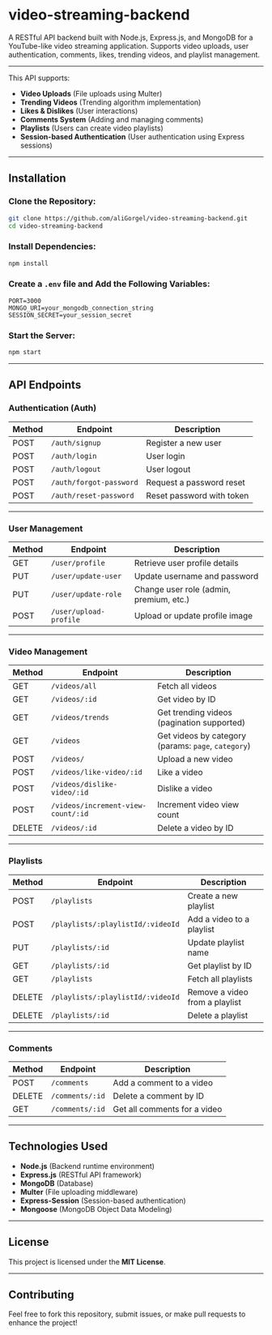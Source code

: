 # video-streaming-backend
A RESTful API backend built with Node.js, Express.js, and MongoDB for a YouTube-like video streaming application. Supports video uploads, user authentication, comments, likes, trending videos, and playlist management.

---

This API supports:

- **Video Uploads** (File uploads using Multer)
- **Trending Videos** (Trending algorithm implementation)
- **Likes & Dislikes** (User interactions)
- **Comments System** (Adding and managing comments)
- **Playlists** (Users can create video playlists)
- **Session-based Authentication** (User authentication using Express sessions)

---

## Installation

### Clone the Repository:
```bash
git clone https://github.com/aliGorgel/video-streaming-backend.git
cd video-streaming-backend
```

### Install Dependencies:
```bash
npm install
```

### Create a `.env` file and Add the Following Variables:
```plaintext
PORT=3000
MONGO_URI=your_mongodb_connection_string
SESSION_SECRET=your_session_secret
```

### Start the Server:
```bash
npm start
```

---

## API Endpoints

### Authentication (Auth)
| Method | Endpoint | Description |
|--------|---------|-------------|
| POST | `/auth/signup` | Register a new user |
| POST | `/auth/login` | User login |
| POST | `/auth/logout` | User logout |
| POST | `/auth/forgot-password` | Request a password reset |
| POST | `/auth/reset-password` | Reset password with token |

---

### User Management
| Method | Endpoint | Description |
|--------|---------|-------------|
| GET | `/user/profile` | Retrieve user profile details |
| PUT | `/user/update-user` | Update username and password |
| PUT | `/user/update-role` | Change user role (admin, premium, etc.) |
| POST | `/user/upload-profile` | Upload or update profile image |

---

### Video Management
| Method | Endpoint | Description |
|--------|---------|-------------|
| GET | `/videos/all` | Fetch all videos |
| GET | `/videos/:id` | Get video by ID |
| GET | `/videos/trends` | Get trending videos (pagination supported) |
| GET | `/videos` | Get videos by category (params: `page`, `category`) |
| POST | `/videos/` | Upload a new video |
| POST | `/videos/like-video/:id` | Like a video |
| POST | `/videos/dislike-video/:id` | Dislike a video |
| POST | `/videos/increment-view-count/:id` | Increment video view count |
| DELETE | `/videos/:id` | Delete a video by ID |

---

### Playlists
| Method | Endpoint | Description |
|--------|---------|-------------|
| POST | `/playlists` | Create a new playlist |
| POST | `/playlists/:playlistId/:videoId` | Add a video to a playlist |
| PUT | `/playlists/:id` | Update playlist name |
| GET | `/playlists/:id` | Get playlist by ID |
| GET | `/playlists` | Fetch all playlists |
| DELETE | `/playlists/:playlistId/:videoId` | Remove a video from a playlist |
| DELETE | `/playlists/:id` | Delete a playlist |

---

### Comments
| Method | Endpoint | Description |
|--------|---------|-------------|
| POST | `/comments` | Add a comment to a video |
| DELETE | `/comments/:id` | Delete a comment by ID |
| GET | `/comments/:id` | Get all comments for a video |

---

## Technologies Used
- **Node.js** (Backend runtime environment)
- **Express.js** (RESTful API framework)
- **MongoDB** (Database)
- **Multer** (File uploading middleware)
- **Express-Session** (Session-based authentication)
- **Mongoose** (MongoDB Object Data Modeling)

---

## License
This project is licensed under the **MIT License**.

---

## Contributing
Feel free to fork this repository, submit issues, or make pull requests to enhance the project!


